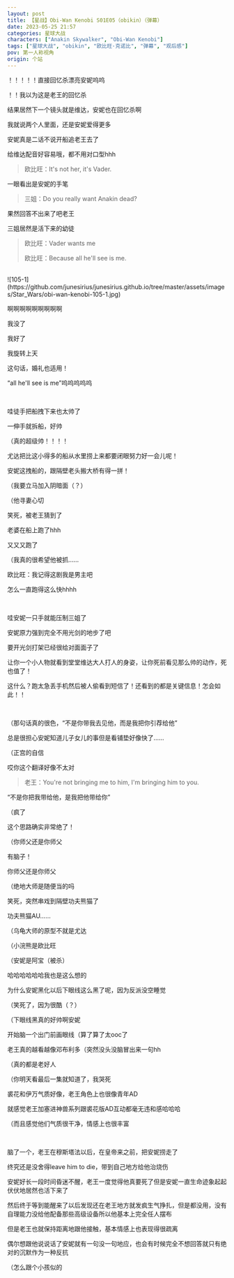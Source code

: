 ```yaml
---
layout: post
title: 【星战】Obi-Wan Kenobi S01E05（obikin）（弹幕）
date: 2023-05-25 21:57
categories: 星球大战
characters: ["Anakin Skywalker", "Obi-Wan Kenobi"]
tags: ["星球大战", "obikin", "欧比旺·克诺比", "弹幕", "观后感"]
pov: 第一人称视角
origin: 个站
---
```


！！！！！直接回忆杀漂亮安妮呜呜

！！我以为这是老王的回忆杀

结果居然下一个镜头就是维达，安妮也在回忆杀啊

我就说两个人里面，还是安妮爱得更多

安妮真是二话不说开船追老王去了

给维达配音好容易哦，都不用对口型hhh

> 欧比旺：It's not her, it's Vader.

一眼看出是安妮的手笔

> 三姐：Do you really want Anakin dead?

果然回答不出来了吧老王

三姐居然是活下来的幼徒

> 欧比旺：Vader wants me
>
> 欧比旺：Because all he'll see is me.

<br>
![105-1](https://github.com/junesirius/junesirius.github.io/tree/master/assets/images/Star_Wars/obi-wan-kenobi-105-1.jpg)

啊啊啊啊啊啊啊啊啊

我没了

我好了

我旋转上天

这句话，婚礼也适用！

“all he'll see is me”呜呜呜呜呜

<br>

哇徒手把船拽下来也太帅了

一伸手就拆船，好帅

（真的超级帅！！！！

尤达把比这小得多的船从水里捞上来都要闭眼努力好一会儿呢！

安妮这拽船的，跟隔壁老头搬大桥有得一拼！

（我要立马加入阴暗面（？）

（他寻妻心切

笑死，被老王猜到了

老婆在船上跑了hhh

又又又跑了

（我真的很希望他被抓……

欧比旺：我记得这剧我是男主吧

怎么一直跑得这么快hhhh

<br>

哇安妮一只手就能压制三姐了

安妮原力强到完全不用光剑的地步了吧

要开光剑打架已经很给对面面子了

让你一个小人物就看到堂堂维达大人打人的身姿，让你死前看见那么帅的动作，死也值了！

这什么？跑太急丢手机然后被人偷看到短信了！还看到的都是关键信息！怎会如此！！

<br>

（那句话真的很色，“不是你带我去见他，而是我把你引荐给他”

总是很担心安妮知道儿子女儿的事但是看铺垫好像快了……

（正宫的自信

哎你这个翻译好像不太对

> 老王：You're not bringing me to him, I'm bringing him to you.

“不是你把我带给他，是我把他带给你”

（疯了

这个思路确实非常绝了！

（你师父还是你师父

有脑子！

你师父还是你师父

（绝地大师是随便当的吗

笑死，突然串戏到隔壁功夫熊猫了

功夫熊猫AU……

（乌龟大师的原型不就是尤达

（小浣熊是欧比旺

（安妮是阿宝（被杀）

哈哈哈哈哈哈我也是这么想的

为什么安妮黑化以后下眼线这么黑了呢，因为反派没空睡觉

（笑死了，因为很酷（？）

（下眼线黑真的好帅啊安妮

开始脑一个出门前画眼线（算了算了太ooc了

老王真的越看越像邓布利多（突然没头没脑冒出来一句hh

（真的都是老好人

（你明天看最后一集就知道了，我哭死

裘花和伊万气质好像，老王角色上也很像青年AD

就感觉老王加塞进神兽系列跟裘花版AD互动都毫无违和感哈哈哈

（而且感觉他们气质很干净，情感上也很丰富

<br>

脑了一个，老王在穆斯塔法以后，在皇帝来之前，把安妮捞走了

终究还是没舍得leave him to die，带到自己地方给他治烧伤

安妮好长一段时间昏迷不醒，老王一度觉得他真要死了但是安妮一直生命迹象起起伏伏地居然也活下来了

然后终于等到能醒来了以后发现还在老王地方就发疯生气挣扎，但是都没用，没有自理能力没给他配备那些高级设备所以他基本上完全任人摆布

但是老王也就保持距离地跟他接触，基本情感上也表现得很疏离

偶尔想跟他说说话了安妮就有一句没一句地应，也会有时候完全不想回答就只有绝对的沉默作为一种反抗

（怎么跟个小孩似的
